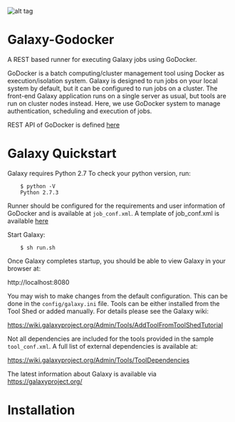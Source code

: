 ![alt tag](https://camo.githubusercontent.com/280a5866b9f4bfb939799776e9b651e986c6600c/68747470733a2f2f77696b692e67616c61787970726f6a6563742e6f72672f496d616765732f47616c6178794c6f676f3f616374696f6e3d41747461636846696c6526646f3d676574267461726765743d67616c6178795f70726f6a6563745f6c6f676f2e6a7067)

# Galaxy-Godocker

A REST based runner for executing Galaxy jobs using GoDocker.

GoDocker is a batch computing/cluster management tool using Docker as execution/isolation system.
Galaxy is designed to run jobs on your local system by default, but it can be configured to run jobs on a cluster. The front-end Galaxy application runs on a single server as usual, but tools are run on cluster nodes instead. Here, we use GoDocker system to manage authentication, scheduling and execution of jobs.

REST API of GoDocker is defined [here](http://www.genouest.org/api/godocker-api/#/)

# Galaxy Quickstart

Galaxy requires Python 2.7 To check your python version, run:

```
    $ python -V
    Python 2.7.3
```

Runner should be configured for the requirements and user information of GoDocker and is available at ``job_conf.xml``.
A template of job_conf.xml is available [here](https://github.com/varunshankar/galaxy-godocker/blob/master/bin/job_conf.xml/)

Start Galaxy:

```
    $ sh run.sh
```
Once Galaxy completes startup, you should be able to view Galaxy in your
browser at:

http://localhost:8080

  
You may wish to make changes from the default configuration. This can be
done in the ``config/galaxy.ini`` file. Tools can be either installed
from the Tool Shed or added manually. For details please see the Galaxy
wiki:

https://wiki.galaxyproject.org/Admin/Tools/AddToolFromToolShedTutorial

Not all dependencies are included for the tools provided in the sample
``tool_conf.xml``. A full list of external dependencies is available at:

https://wiki.galaxyproject.org/Admin/Tools/ToolDependencies

The latest information about Galaxy is available via https://galaxyproject.org/

# Installation 





